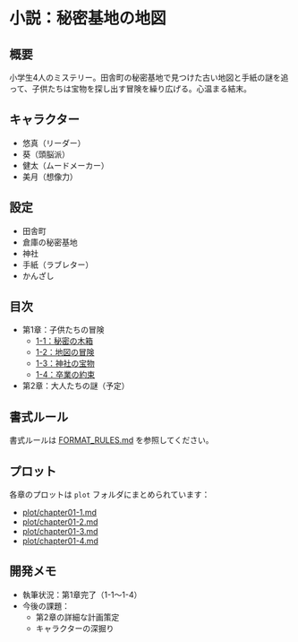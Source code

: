 # 小説：秘密基地の地図

## 概要
小学生4人のミステリー。田舎町の秘密基地で見つけた古い地図と手紙の謎を追って、子供たちは宝物を探し出す冒険を繰り広げる。心温まる結末。

## キャラクター
- 悠真（リーダー）
- 葵（頭脳派）
- 健太（ムードメーカー）
- 美月（想像力）

## 設定
- 田舎町
- 倉庫の秘密基地
- 神社
- 手紙（ラブレター）
- かんざし

## 目次
- 第1章：子供たちの冒険
  - [1-1：秘密の木箱](story/chapter01-1.md)
  - [1-2：地図の冒険](story/chapter01-2.md)
  - [1-3：神社の宝物](story/chapter01-3.md)
  - [1-4：卒業の約束](story/chapter01-4.md)
- 第2章：大人たちの謎（予定）

## 書式ルール
書式ルールは [FORMAT_RULES.md](FORMAT_RULES.md) を参照してください。

## プロット
各章のプロットは `plot` フォルダにまとめられています：
- [plot/chapter01-1.md](plot/chapter01-1.md)
- [plot/chapter01-2.md](plot/chapter01-2.md)
- [plot/chapter01-3.md](plot/chapter01-3.md)
- [plot/chapter01-4.md](plot/chapter01-4.md)

## 開発メモ
- 執筆状況：第1章完了（1-1〜1-4）
- 今後の課題：
  - 第2章の詳細な計画策定
  - キャラクターの深掘り

